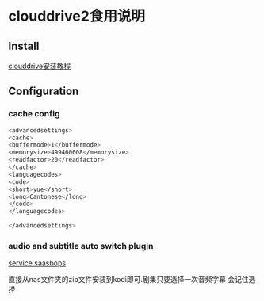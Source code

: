 # clouddrive2食用说明

## Install

[clouddrive安装教程](https://www.clouddrive2.com/download.html)

## Configuration

### cache config

```bash
<advancedsettings>
<cache>
<buffermode>1</buffermode>
<memorysize>499460608</memorysize>
<readfactor>20</readfactor>
</cache>
<languagecodes>
<code>
<short>yue</short>
<long>Cantonese</long>
</code>
</languagecodes>

</advancedsettings>
```

### audio and subtitle auto switch plugin

[service.saasbops](https://github.com/ace20022/service.LanguagePreferenceManager/archive/refs/heads/master.zip)

直接从nas文件夹的zip文件安装到kodi即可.剧集只要选择一次音频字幕 会记住选择

